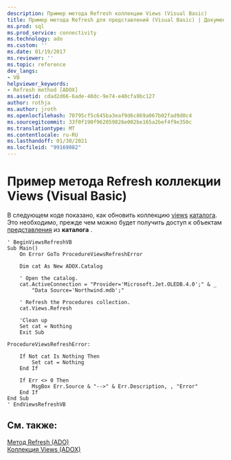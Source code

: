 ```yaml
---
description: Пример метода Refresh коллекции Views (Visual Basic)
title: Пример метода Refresh для представлений (Visual Basic) | Документация Майкрософт
ms.prod: sql
ms.prod_service: connectivity
ms.technology: ado
ms.custom: ''
ms.date: 01/19/2017
ms.reviewer: ''
ms.topic: reference
dev_langs:
- VB
helpviewer_keywords:
- Refresh method [ADOX]
ms.assetid: cdad2d66-6ade-40dc-9e74-e40cfa9bc127
author: rothja
ms.author: jroth
ms.openlocfilehash: 70795cf5c645ba3eaf9d6c869a067b02fad9d0c4
ms.sourcegitcommit: 33f0f190f962059826e002be165a2bef4f9e350c
ms.translationtype: MT
ms.contentlocale: ru-RU
ms.lasthandoff: 01/30/2021
ms.locfileid: "99169082"
---
```

# <a name="views-refresh-method-example-vb"></a>Пример метода Refresh коллекции Views (Visual Basic)
В следующем коде показано, как обновить коллекцию [views](./views-collection-adox.md) [каталога](./catalog-object-adox.md). Это необходимо, прежде чем можно будет получить доступ к объектам [представления](./view-object-adox.md) из **каталога** .  
  
```  
' BeginViewsRefreshVB  
Sub Main()  
    On Error GoTo ProcedureViewsRefreshError  
  
    Dim cat As New ADOX.Catalog  
  
    ' Open the catalog.  
    cat.ActiveConnection = "Provider='Microsoft.Jet.OLEDB.4.0';" & _  
        "Data Source='Northwind.mdb';"  
  
    ' Refresh the Procedures collection.  
    cat.Views.Refresh  
  
    'Clean up  
    Set cat = Nothing  
    Exit Sub  
  
ProcedureViewsRefreshError:  
  
    If Not cat Is Nothing Then  
        Set cat = Nothing  
    End If  
  
    If Err <> 0 Then  
        MsgBox Err.Source & "-->" & Err.Description, , "Error"  
    End If  
End Sub  
' EndViewsRefreshVB  
```  
  
## <a name="see-also"></a>См. также:  
 [Метод Refresh (ADO)](../ado-api/refresh-method-ado.md)   
 [Коллекция Views (ADOX)](./views-collection-adox.md)